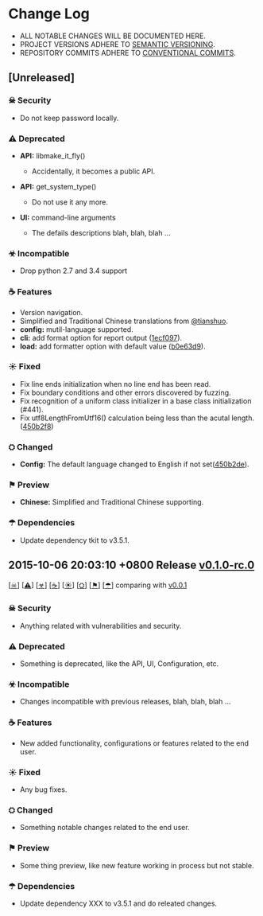 # Change Log

- ALL NOTABLE CHANGES WILL BE DOCUMENTED HERE.
- PROJECT VERSIONS ADHERE TO [SEMANTIC VERSIONING](http://semver.org).
- REPOSITORY COMMITS ADHERE TO [CONVENTIONAL COMMITS](https://conventionalcommits.org).


## [Unreleased]
### ☠ Security
- Do not keep password locally.

### ⚠ Deprecated
- **API:** libmake_it_fly()
  * Accidentally, it becomes a public API.
- **API:** get_system_type()
  * Do not use it any more.

- **UI:** command-line arguments
  * The defails descriptions blah, blah, blah ...

### ☣ Incompatible
- Drop python 2.7 and 3.4 support

### ☕ Features
- Version navigation.
- Simplified and Traditional Chinese translations from [@tianshuo](https://github.com/olivierlacan/keep-a-changelog).
- **config:** mutil-language supported.
- **cli:** add format option for report output ([1ecf097](https://github.com/gkide/coding-style/commit/1ecf097)).
- **load:** add formatter option with default value ([b0e63d9](https://github.com/gkide/coding-style/commit/b0e63d9)).

### ☀ Fixed
- Fix line ends initialization when no line end has been read.
- Fix boundary conditions and other errors discovered by fuzzing.
- Fix recognition of a uniform class initializer in a base class initialization (#441).
- Fix utf8LengthFromUtf16() calculation being less than the acutal length.([450b2f8](https://github.com/gkide/coding-style/commit/450b2f8))

### ⛭ Changed
- **Config:** The default language changed to English if not set([450b2de](https://github.com/gkide/coding-style/commit/450b2de)).

### ⚑ Preview
- **Chinese:** Simplified and Traditional Chinese supporting.

### ☂ Dependencies
- Update dependency tkit to v3.5.1.


## 2015-10-06 20:03:10 +0800  Release [v0.1.0-rc.0](https://github.com/gkide/coding-style/releases/tag/v0.1.0-rc.0)

[[☠](#v_Security_201902170357580800)]
[[⚠](#v_Deprecated_201902170357580800)]
[[☣](#v_Incompatible_201902170357580800)]
[[☕](#v_Features_201902170357580800)]
[[☀](#v_Fixed_201902170357580800)]
[[⛭](#v_Changed_201902170357580800)]
[[⚑](#v_Preview_201902170357580800)]
[[☂](#v_Dependencies_201902170357580800)]
comparing with [v0.0.1](https://github.com/gkide/coding-style/compare/v0.0.1...v0.1.0-rc.0)

<span id = "v_Security_201902170357580800"></span>
### ☠ Security
- Anything related with vulnerabilities and security.

<span id = "v_Deprecated_201902170357580800"></span>
### ⚠ Deprecated
- Something is deprecated, like the API, UI, Configuration, etc.

<span id = "v_Incompatible_201902170357580800"></span>
### ☣ Incompatible
- Changes incompatible with previous releases, blah, blah, blah ...

<span id = "v_Features_201902170357580800"></span>
### ☕ Features
- New added functionality, configurations or features related to the end user.

<span id = "v_Fixed_201902170357580800"></span>
### ☀ Fixed
- Any bug fixes.

<span id = "v_Changed_201902170357580800"></span>
### ⛭ Changed
- Something notable changes related to the end user.

<span id = "v_Preview_201902170357580800"></span>
### ⚑ Preview
- Some thing preview, like new feature working in process but not stable.

<span id = "v_Dependencies_201902170357580800"></span>
### ☂ Dependencies
- Update dependency XXX to v3.5.1 and do releated changes.
